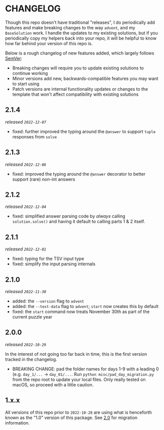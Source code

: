 # CHANGELOG

Though this repo doesn't have traditional "releases", I do periodically add features and make breaking changes to the way `advent`, and my `BaseSolution` work. I handle the updates to my existing solutions, but if you periodically copy my helpers back into your repo, it will be helpful to know how far behind your version of this repo is.

Below is a rough changelog of new features added, which largely follows [SemVer](https://semver.org/):

- Breaking changes will require you to update existing solutions to continue working
- Minor versions add new, backwards-compatible features you may want to start using
- Patch versions are internal functionality updates or changes to the template that won't affect compatibility with existing solutions

## 2.1.4

_released `2022-12-07`_

- fixed: further improved the typing around the `@answer` to support `tuple` responses from `solve`

## 2.1.3

_released `2022-12-06`_

- fixed: improved the typing around the `@answer` decorator to better support (rare) non-int answers

## 2.1.2

_released `2022-12-04`_

- fixed: simplified answer parsing code by _always_ calling `solution.solve()` and having it default to calling parts 1 & 2 itself.

## 2.1.1

_released `2022-12-01`_

- fixed: typing for the TSV input type
- fixed: simplify the input parsing internals

## 2.1.0

_released `2022-11-30`_

- added: the `--version` flag to `advent`
- added: the `--test-data` flag to `advent`; `start` now creates this by default
- fixed: the `start` command now treats November 30th as part of the current puzzle year

## 2.0.0

_released `2022-10-29`_

In the interest of not going too far back in time, this is the first version tracked in the changelog.

- BREAKING CHANGE: pad the folder names for days 1-9 with a leading 0 (e.g. `day_1/...` -> `day_01/...`. Run `python misc/pad_day_migration.py` from the repo root to update your local files. Only really tested on macOS, so proceed with a little caution.

## 1.x.x

All versions of this repo prior to `2022-10-28` are using what is henceforth known as the "1.0" version of this package. See [2.0](#200) for migration information.

